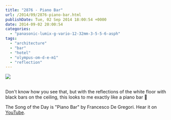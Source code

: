 ```yaml
---
title: "2876 - Piano Bar"
url: /2014/09/2876-piano-bar.html
publishDate: Tue, 02 Sep 2014 18:00:54 +0000
date: 2014-09-02 20:00:54
categories: 
  - "panasonic-lumix-g-vario-12-32mm-3-5-5-6-asph"
tags: 
  - "architecture"
  - "bar"
  - "hotel"
  - "olympus-om-d-e-m1"
  - "reflection"
---
```

<div class="container">
<div class="center"><a target="_blank" href="https://d25zfm9zpd7gm5.cloudfront.net/1200x1200/2014/20140808_064525_lr.jpg"><img src="https://d25zfm9zpd7gm5.cloudfront.net/0600x0600/2014/20140808_064525_lr.jpg" /></a></div>
</div>
<br />

Don't know how you see that, but with the reflections of the white floor with black bars on the ceiling, this looks to me exactly like a piano bar 🙂

The Song of the Day is "Piano Bar" by Francesco De Gregori. Hear it on <a href="https://www.youtube.com/watch?v=vnUK2_aCfnM" target="_blank">YouTube</a>.
